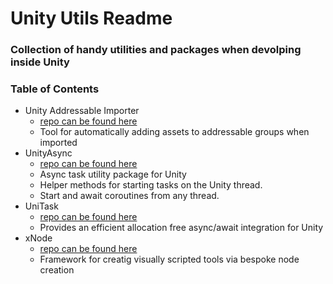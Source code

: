 # Unity Utils Readme
### Collection of handy utilities and packages when devolping inside Unity

### Table of Contents

* Unity Addressable Importer 
	- [repo can be found here](https://github.com/favoyang/unity-addressable-importer)
	- Tool for automatically adding assets to addressable groups when imported
* UnityAsync
	- [repo can be found here](https://github.com/coryleach/UnityAsync)
	- Async task utility package for Unity
	- Helper methods for starting tasks on the Unity thread.
 	- Start and await coroutines from any thread.
* UniTask
	- [repo can be found here](https://github.com/Cysharp/UniTask)
	- Provides an efficient allocation free async/await integration for Unity
* xNode
	- [repo can be found here](https://github.com/Siccity/xNode)
	- Framework for creatig visually scripted tools via bespoke node creation